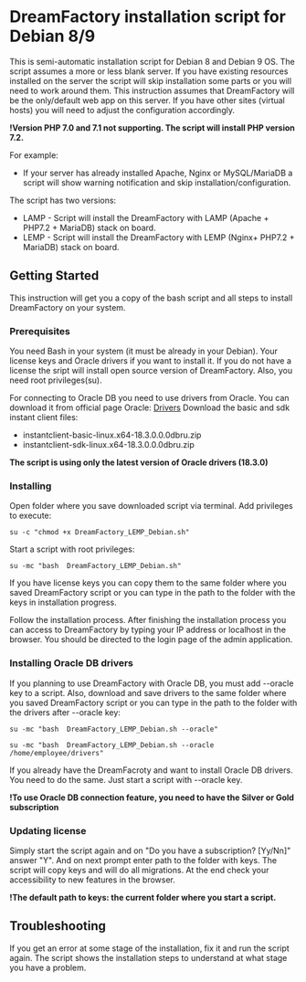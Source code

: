 # DreamFactory installation script for Debian 8/9

This is semi-automatic installation script for Debian 8 and Debian 9 OS. The script assumes a more or less blank server. If you have existing resources installed on the server the script will skip installation some parts or you will need to work around them. This instruction assumes that  DreamFactory will be the only/default web app on this server. If you have other sites (virtual hosts) you will need to adjust the configuration accordingly.

**!Version PHP 7.0 and 7.1 not supporting. The script will install PHP version 7.2.**

For example: 
* If your server has already installed Apache, Nginx or MySQL/MariaDB a script will show warning notification and skip installation/configuration.

The script has two versions:
* LAMP - Script will install the DreamFactory with LAMP (Apache + PHP7.2 + MariaDB) stack on board. 
* LEMP - Script will install the DreamFactory with LEMP (Nginx+ PHP7.2 + MariaDB) stack on board. 

## Getting Started

This instruction will get you a copy of the bash script and all steps to install DreamFactory on your system.

### Prerequisites

You need Bash in your system (it must be already in your Debian). Your license keys and Oracle drivers if you want to install it. If you do not have a license the sript will install open source version of DreamFactory. Also, you need root privileges(su).

For connecting to Oracle DB you need to use drivers from Oracle. You can download it from official page Oracle:
[Drivers](https://www.oracle.com/technetwork/topics/linuxx86-64soft-092277.html) Download the basic and sdk instant client files:
* instantclient-basic-linux.x64-18.3.0.0.0dbru.zip
* instantclient-sdk-linux.x64-18.3.0.0.0dbru.zip

**The script is using only the latest version of Oracle drivers (18.3.0)**

### Installing

Open folder where you save downloaded script via terminal. Add privileges to execute:

```
su -c "chmod +x DreamFactory_LEMP_Debian.sh"
```

Start a script with root privileges:

```
su -mc "bash  DreamFactory_LEMP_Debian.sh"
```

If you have license keys you can copy them to the same folder where you saved DreamFactory script or you can type in the path to the folder with the keys in installation progress. 

Follow the installation process. 
After finishing the installation process you can access to DreamFactory by typing your IP address or localhost in the browser. You should be directed to the login page of the admin application.

### Installing Oracle DB drivers 

If you planning to use DreamFactory with Oracle DB, you must add --oracle key to a script. Also, download and save drivers to the same folder where you saved DreamFactory script or you can type in the path to the folder with the drivers after --oracle key:
```
su -mc "bash  DreamFactory_LEMP_Debian.sh --oracle"
```

```
su -mc "bash  DreamFactory_LEMP_Debian.sh --oracle /home/employee/drivers"
```
If you already have the DreamFacroty and want to install Oracle DB drivers. You need to do the same. Just start a script with --oracle key. 

**!To use Oracle DB connection feature, you need to have the Silver or Gold subscription**

### Updating license

Simply start the script again and on "Do you have a subscription? [Yy/Nn]" answer "Y". And on next prompt enter path to the folder with keys. The script will copy keys and will do all migrations. At the end check your accessibility to new features in the browser. 

**!The default path to keys: the current folder where you start a script.**

## Troubleshooting

If you get an error at some stage of the installation, fix it and run the script again. The script shows the installation steps to understand at what stage you have a problem.
